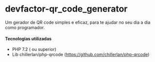 # devfactor-qr_code_generator
Um gerador de QR code simples e eficaz, para te ajudar no seu dia a dia como programador.
#### Tecnologias utilizadas
* PHP 7.2 ( ou superior)
* Lib chillerlan/php-qrcode (https://github.com/chillerlan/php-qrcode)
